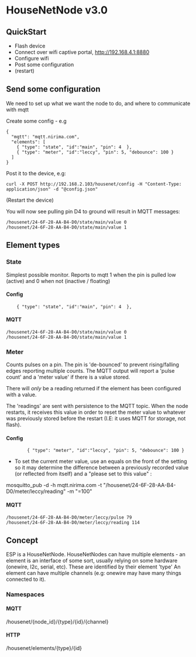 # HouseNetNode v3.0


## QuickStart

* Flash device
* Connect over wifi captive portal, http://192.168.4.1:8880
* Configure wifi
* Post some configuration
* (restart)


## Send some configuration

We need to set up what we want the node to do, and where to communicate with mqtt

Create some config - e.g
```
{
  "mqtt": "mqtt.nirima.com",
  "elements": [
    { "type": "state", "id":"main", "pin": 4  },
    { "type": "meter", "id":"leccy", "pin": 5, "debounce": 100 }
  ]
}
```

Post it to the device, e.g:

```
curl -X POST http://192.168.2.103/housenet/config -H "Content-Type: application/json" -d "@config.json"
```

(Restart the device)

You will now see pulling pin D4 to ground will result in MQTT messages:

```
/housenet/24-6F-28-AA-B4-D0/state/main/value 0
/housenet/24-6F-28-AA-B4-D0/state/main/value 1
```


## Element types

### State

Simplest possible monitor. Reports to mqtt 1 when the pin is pulled low (active) and 0 when not (inactive / floating)

#### Config
```
    { "type": "state", "id":"main", "pin": 4  },
```

#### MQTT
```
/housenet/24-6F-28-AA-B4-D0/state/main/value 0
/housenet/24-6F-28-AA-B4-D0/state/main/value 1
```

### Meter

Counts pulses on a pin. The pin is 'de-bounced' to prevent rising/falling edges reporting multiple counts. The MQTT output
will report a 'pulse count' and a 'meter value' if there is a value stored.

There will *only* be a reading returned if the element has been configured with a value.

The 'readings' are sent with persistence to the MQTT topic. When the node restarts, it receives this value in order to 
reset the meter value to whatever was previously stored before the restart (I.E: it uses MQTT for storage, not flash).

#### Config
```
        { "type": "meter", "id":"leccy", "pin": 5, "debounce": 100 }
```

* To set the current meter value, use an equals on the front of the setting so it may determine the difference
between a previously recorded value (or reflected from itself) and a "please set to this value" :

mosquitto_pub -d -h mqtt.nirima.com -t "/housenet/24-6F-28-AA-B4-D0/meter/leccy/reading" -m "=100"


#### MQTT
```
/housenet/24-6F-28-AA-B4-D0/meter/leccy/pulse 79
/housenet/24-6F-28-AA-B4-D0/meter/leccy/reading 114
```



## Concept

ESP is a HouseNetNode.
HouseNetNodes can have multiple elements - an element is an interface of some sort, usually relying on some hardware (onewire, I2c, serial, etc). 
These are identified by their element 'type'
An element can have multiple channels (e.g: onewire may have many things connected to it).

### Namespaces

#### MQTT

/housenet/{node_id}/{type}/{id}/{channel}

#### HTTP

/housenet/elements/{type}/{id}

  
 
